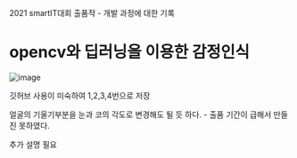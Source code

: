 2021 smartIT대회 출품작 - 개발 과정에 대한 기록

opencv와 딥러닝을 이용한 감정인식
===
![image](https://user-images.githubusercontent.com/59861622/150936072-416c17c3-79fc-4c02-89b2-7af4ed3e6b24.png)

깃허브 사용이 미숙하여 1,2,3,4번으로 저장

얼굴의 기울기부분을 눈과 코의 각도로 변경해도 될 듯 하다. - 출품 기간이 급해서 만들진 못하였다.

추가 설명 필요
